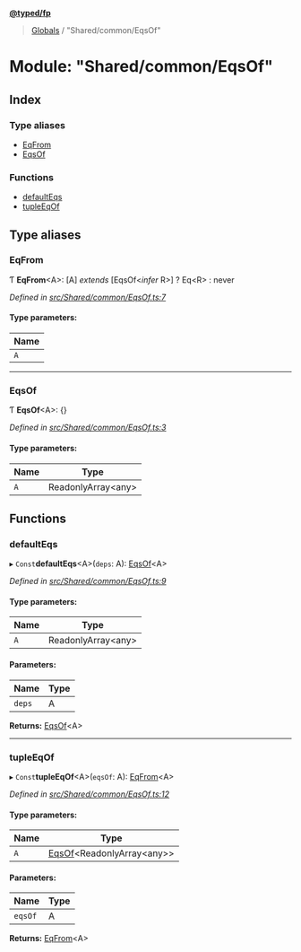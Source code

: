 **[@typed/fp](../README.md)**

> [Globals](../globals.md) / "Shared/common/EqsOf"

# Module: "Shared/common/EqsOf"

## Index

### Type aliases

* [EqFrom](_shared_common_eqsof_.md#eqfrom)
* [EqsOf](_shared_common_eqsof_.md#eqsof)

### Functions

* [defaultEqs](_shared_common_eqsof_.md#defaulteqs)
* [tupleEqOf](_shared_common_eqsof_.md#tupleeqof)

## Type aliases

### EqFrom

Ƭ  **EqFrom**\<A>: [A] *extends* [EqsOf\<*infer* R>] ? Eq\<R> : never

*Defined in [src/Shared/common/EqsOf.ts:7](https://github.com/TylorS/typed-fp/blob/f27ba3e/src/Shared/common/EqsOf.ts#L7)*

#### Type parameters:

Name |
------ |
`A` |

___

### EqsOf

Ƭ  **EqsOf**\<A>: {}

*Defined in [src/Shared/common/EqsOf.ts:3](https://github.com/TylorS/typed-fp/blob/f27ba3e/src/Shared/common/EqsOf.ts#L3)*

#### Type parameters:

Name | Type |
------ | ------ |
`A` | ReadonlyArray\<any> |

## Functions

### defaultEqs

▸ `Const`**defaultEqs**\<A>(`deps`: A): [EqsOf](_shared_common_eqsof_.md#eqsof)\<A>

*Defined in [src/Shared/common/EqsOf.ts:9](https://github.com/TylorS/typed-fp/blob/f27ba3e/src/Shared/common/EqsOf.ts#L9)*

#### Type parameters:

Name | Type |
------ | ------ |
`A` | ReadonlyArray\<any> |

#### Parameters:

Name | Type |
------ | ------ |
`deps` | A |

**Returns:** [EqsOf](_shared_common_eqsof_.md#eqsof)\<A>

___

### tupleEqOf

▸ `Const`**tupleEqOf**\<A>(`eqsOf`: A): [EqFrom](_shared_common_eqsof_.md#eqfrom)\<A>

*Defined in [src/Shared/common/EqsOf.ts:12](https://github.com/TylorS/typed-fp/blob/f27ba3e/src/Shared/common/EqsOf.ts#L12)*

#### Type parameters:

Name | Type |
------ | ------ |
`A` | [EqsOf](_shared_common_eqsof_.md#eqsof)\<ReadonlyArray\<any>> |

#### Parameters:

Name | Type |
------ | ------ |
`eqsOf` | A |

**Returns:** [EqFrom](_shared_common_eqsof_.md#eqfrom)\<A>
